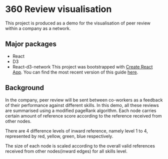 # 360 Review visualisation
This project is produced as a demo for the visualisation of peer review within a company as a network.

## Major packages
- React
- D3
- React-d3-network
This project was bootstrapped with [Create React App](https://github.com/facebookincubator/create-react-app).
You can find the most recent version of this guide [here](https://github.com/facebookincubator/create-react-app/blob/master/packages/react-scripts/template/README.md).

## Background
In the company, peer review will be sent between co-workers as a feedback of their performance against different skills. In this demo, all these reviews are summarised using a modified pageRank algorithm. Each node carries certain amount of reference score according to the reference received from other nodes. 

There are 4 difference levels of inward reference, namely level 1 to 4, represented by red, yellow, green, blue respectively.

The size of each node is scaled according to the overall valid references received from other nodes(inward edges) for all skills level.





